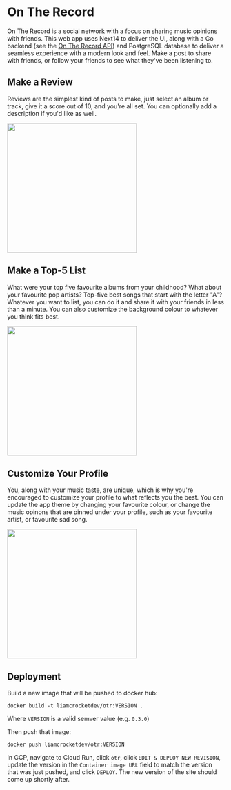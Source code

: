 # On The Record

On The Record is a social network with a focus on sharing music opinions with friends. This web app uses Next14 to deliver the UI, along with a Go backend (see the [On The Record API](https://github.com/liamcr/on-the-record-api)) and PostgreSQL database to deliver a seamless experience with a modern look and feel. Make a post to share with friends, or follow your friends to see what they've been listening to.

## Make a Review

Reviews are the simplest kind of posts to make, just select an album or track, give it a score out of 10, and you're all set. You can optionally add a description if you'd like as well.

<img src="https://github.com/liamcr/on-the-record/assets/33944844/2ce72b6b-6124-498d-ba12-c36d42ec8d94" width="300">


## Make a Top-5 List

What were your top five favourite albums from your childhood? What about your favourite pop artists? Top-five best songs that start with the letter "A"? Whatever you want to list, you can do it and share it with your friends in less than a minute. You can also customize the background colour to whatever you think fits best.

<img src="https://github.com/liamcr/on-the-record/assets/33944844/251f5193-4c28-4efc-8289-2f1d51243b8c" width="300">

## Customize Your Profile

You, along with your music taste, are unique, which is why you're encouraged to customize your profile to what reflects you the best. You can update the app theme by changing your favourite colour, or change the music opinons that are pinned under your profile, such as your favourite artist, or favourite sad song.

<img src="https://github.com/liamcr/on-the-record/assets/33944844/bf739c3e-398e-4cf3-9450-d213c3e401a7" width="300">

## Deployment

Build a new image that will be pushed to docker hub:

`docker build -t liamcrocketdev/otr:VERSION .`

Where `VERSION` is a valid semver value (e.g. `0.3.0`)

Then push that image:

`docker push liamcrocketdev/otr:VERSION`

In GCP, navigate to Cloud Run, click `otr`, click `EDIT & DEPLOY NEW REVISION`, update the
version in the `Container image URL` field to match the version that was just pushed, and
click `DEPLOY`. The new version of the site should come up shortly after.
